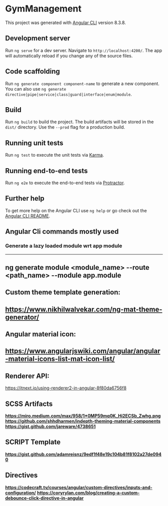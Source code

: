 # GymManagement

This project was generated with [Angular CLI](https://github.com/angular/angular-cli) version 8.3.8.

## Development server

Run `ng serve` for a dev server. Navigate to `http://localhost:4200/`. The app will automatically reload if you change any of the source files.

## Code scaffolding

Run `ng generate component component-name` to generate a new component. You can also use `ng generate directive|pipe|service|class|guard|interface|enum|module`.

## Build

Run `ng build` to build the project. The build artifacts will be stored in the `dist/` directory. Use the `--prod` flag for a production build.

## Running unit tests

Run `ng test` to execute the unit tests via [Karma](https://karma-runner.github.io).

## Running end-to-end tests

Run `ng e2e` to execute the end-to-end tests via [Protractor](http://www.protractortest.org/).

## Further help

To get more help on the Angular CLI use `ng help` or go check out the [Angular CLI README](https://github.com/angular/angular-cli/blob/master/README.md).

## Angular Cli commands mostly used

### Generate a lazy loaded module wrt app module
--------------------------------------------------------------------------
ng generate module <module_name> --route <path_name> --module app.module
---------------------------------------------------------------------------
Custom theme template generation:
---------------------------------------------------------------------------
https://www.nikhilwalvekar.com/ng-mat-theme-generator/
---------------------------------------------------------------------------
Angular material icon:
---------------------------------------------------------------------------
https://www.angularjswiki.com/angular/angular-material-icons-list-mat-icon-list/
---------------------------------------------------------------------------
Renderer API:
---------------------------------------------------------------------------
https://itnext.io/using-renderer2-in-angular-8f80da6756f8

## SCSS Artifacts
<b>https://miro.medium.com/max/958/1*0MP59mq0K_Hi2ECSb_Zwhg.png</b>
<b>https://github.com/shhdharmen/indepth-theming-material-components</b>
<b>https://gist.github.com/jareware/4738651</b>

## SCRIPT Template
<b>https://gist.github.com/adamreisnz/9edf1f48e19c104b81f8102a27de0940</b>

## Directives
<b>https://codecraft.tv/courses/angular/custom-directives/inputs-and-configuration/</b>
<b>https://coryrylan.com/blog/creating-a-custom-debounce-click-directive-in-angular</b>
